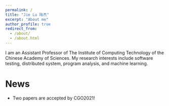 ```yaml
---
permalink: /
title: "Jie Lu 陆杰"
excerpt: "About me"
author_profile: true
redirect_from: 
  - /about/
  - /about.html
---
```


I am an Assistant Professor of  The Institute of Computing Technology of the Chinese Academy of Sciences. My research interests include software testing, distributed system, program analysis, and machine learning.

News
======
* Two papers are accepted by CGO2021!
